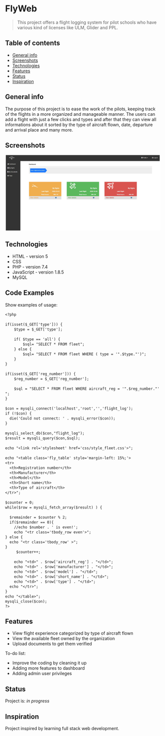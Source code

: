 # FlyWeb
> This project offers a flight logging system for pilot schools who have various kind of licenses like ULM, Glider and PPL.

## Table of contents
* [General info](#general-info)
* [Screenshots](#screenshots)
* [Technologies](#technologies)
* [Features](#features)
* [Status](#status)
* [Inspiration](#inspiration)

## General info
The purpose of this project is to ease the work of the pilots, keeping track of the flights in a more organized and manageable manner. The users can add a flight with just a few clicks and types and after that they can view all informations about it sorted by the type of aircraft flown, date, departure and arrival place and many more.

## Screenshots
![Example screenshot](./inc/images/Dashboard.png)

## Technologies
* HTML - version 5
* CSS
* PHP - version 7.4
* JavaScript - version 1.8.5
* MySQL

## Code Examples
Show examples of usage:
```
<?php

if(isset($_GET['type'])) {
    $type = $_GET['type'];

    if( $type == 'all') {
        $sql= "SELECT * FROM fleet";
    } else {
        $sql= "SELECT * FROM fleet WHERE ( type = '".$type."')";  
    }     
}

if(isset($_GET['reg_number'])) {
    $reg_number = $_GET['reg_number'];

    $sql = "SELECT * FROM fleet WHERE aircraft_reg = '".$reg_number."' ";
}

$con = mysqli_connect('localhost','root','','flight_log');
if (!$con) {
  die('Could not connect: ' . mysqli_error($con));
}

mysqli_select_db($con,"flight_log");
$result = mysqli_query($con,$sql);

echo "<link rel='stylesheet' href='css/style_fleet.css'>";

echo "<table class='fly_table' style='margin-left: 15%;'>
<tr>
  <th>Registration number</th>
  <th>Manufacturer</th>
  <th>Model</th>
  <th>Short name</th>
  <th>Type of aircraft</th>
</tr>";

$counter = 0;
while($row = mysqli_fetch_array($result) ) {
  
  $remainder = $counter % 2;
  if($remainder == 0){
    //echo $number . ' is even!';
    echo "<tr class='tbody_row even'>"; 
} else {
  echo "<tr class='tbody_row' >"; 
}
     $counter++;

    echo "<td>" . $row['aircraft_reg'] . "</td>";
    echo "<td>" . $row['manufacturer'] . "</td>";
    echo "<td>" . $row['model'] . "</td>";
    echo "<td>" . $row['short_name'] . "</td>";
    echo "<td>" . $row['type'] . "</td>";
  echo "</tr>";
}
echo "</table>";
mysqli_close($con);
?>
```

## Features
* View flight experience categorized by type of aircraft flown
* View the available fleet owned by the organization
* Upload documents to get them verified

To-do list:
* Improve the coding by cleaning it up
* Adding more features to dashboard
* Adding admin user privileges

## Status
Project is: _in progress_

## Inspiration
Project inspired by learning full stack web development.
